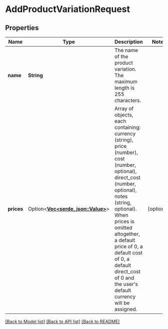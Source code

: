 # AddProductVariationRequest

## Properties

Name | Type | Description | Notes
------------ | ------------- | ------------- | -------------
**name** | **String** | The name of the product variation. The maximum length is 255 characters. | 
**prices** | Option<[**Vec<serde_json::Value>**](serde_json::Value.md)> | Array of objects, each containing: currency (string), price (number), cost (number, optional), direct_cost (number, optional), notes (string, optional). When prices is omitted altogether, a default price of 0, a default cost of 0, a default direct_cost of 0 and the user's default currency will be assigned. | [optional]

[[Back to Model list]](../README.md#documentation-for-models) [[Back to API list]](../README.md#documentation-for-api-endpoints) [[Back to README]](../README.md)


